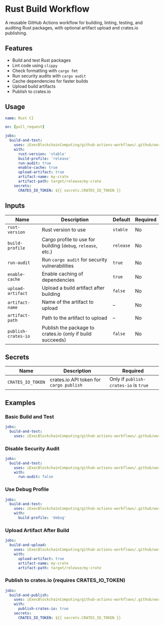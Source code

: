 # Rust Build Workflow

A reusable GitHub Actions workflow for building, linting, testing, and auditing Rust packages, with optional artifact upload and crates.io publishing.

## Features

- Build and test Rust packages
- Lint code using `clippy`
- Check formatting with `cargo fmt`
- Run security audits with `cargo audit`
- Cache dependencies for faster builds
- Upload build artifacts
- Publish to crates.io

## Usage

```yaml
name: Rust CI

on: [pull_request]

jobs:
  build-and-test:
    uses: iExecBlockchainComputing/github-actions-workflows/.github/workflows/rust-build.yml@main
    with:
      rust-version: 'stable'
      build-profile: 'release'
      run-audit: true
      enable-cache: true
      upload-artifact: true
      artifact-name: my-crate
      artifact-path: target/release/my-crate
    secrets:
      CRATES_IO_TOKEN: ${{ secrets.CRATES_IO_TOKEN }}
```

## Inputs

| Name                | Description                                                  | Default   | Required |
| ------------------- | ------------------------------------------------------------ | --------- | -------- |
| `rust-version`      | Rust version to use                                          | `stable`  | No       |
| `build-profile`     | Cargo profile to use for building (`debug`, `release`, etc.) | `release` | No       |
| `run-audit`         | Run `cargo audit` for security vulnerabilities               | `true`    | No       |
| `enable-cache`      | Enable caching of dependencies                               | `true`    | No       |
| `upload-artifact`   | Upload a build artifact after building                       | `false`   | No       |
| `artifact-name`     | Name of the artifact to upload                               | –         | No       |
| `artifact-path`     | Path to the artifact to upload                               | –         | No       |
| `publish-crates-io` | Publish the package to crates.io (only if build succeeds)    | `false`   | No       |

## Secrets

| Name              | Description                             | Required                              |
| ----------------- | --------------------------------------- | ------------------------------------- |
| `CRATES_IO_TOKEN` | crates.io API token for `cargo publish` | Only if `publish-crates-io` is `true` |

## Examples

### Basic Build and Test

```yaml
jobs:
  build-and-test:
    uses: iExecBlockchainComputing/github-actions-workflows/.github/workflows/rust-build.yml@main
```

### Disable Security Audit

```yaml
jobs:
  build-and-test:
    uses: iExecBlockchainComputing/github-actions-workflows/.github/workflows/rust-build.yml@main
    with:
      run-audit: false
```

### Use Debug Profile

```yaml
jobs:
  build-and-test:
    uses: iExecBlockchainComputing/github-actions-workflows/.github/workflows/rust-build.yml@main
    with:
      build-profile: 'debug'
```

### Upload Artifact After Build

```yaml
jobs:
  build-and-upload:
    uses: iExecBlockchainComputing/github-actions-workflows/.github/workflows/rust-build.yml@main
    with:
      upload-artifact: true
      artifact-name: my-crate
      artifact-path: target/release/my-crate
```

### Publish to crates.io (requires CRATES_IO_TOKEN)

```yaml
jobs:
  build-and-publish:
    uses: iExecBlockchainComputing/github-actions-workflows/.github/workflows/rust-build.yml@main
    with:
      publish-crates-io: true
    secrets:
      CRATES_IO_TOKEN: ${{ secrets.CRATES_IO_TOKEN }}
```